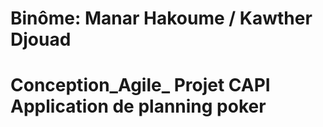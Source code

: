 # Binôme:  Manar Hakoume / Kawther Djouad
# Conception_Agile_ Projet CAPI     Application de planning poker



